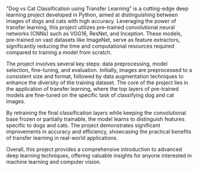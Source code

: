 "Dog vs Cat Classification using Transfer Learning" is a cutting-edge deep learning project developed in Python, aimed at distinguishing between images of dogs and cats with high accuracy. Leveraging the power of transfer learning, this project utilizes pre-trained convolutional neural networks (CNNs) such as VGG16, ResNet, and Inception. These models, pre-trained on vast datasets like ImageNet, serve as feature extractors, significantly reducing the time and computational resources required compared to training a model from scratch.

The project involves several key steps: data preprocessing, model selection, fine-tuning, and evaluation. Initially, images are preprocessed to a consistent size and format, followed by data augmentation techniques to enhance the diversity of the training dataset. The core of the project lies in the application of transfer learning, where the top layers of pre-trained models are fine-tuned on the specific task of classifying dog and cat images.

By retraining the final classification layers while keeping the convolutional base frozen or partially trainable, the model learns to distinguish features specific to dogs and cats. The project demonstrates significant improvements in accuracy and efficiency, showcasing the practical benefits of transfer learning in real-world applications.

Overall, this project provides a comprehensive introduction to advanced deep learning techniques, offering valuable insights for anyone interested in machine learning and computer vision.
